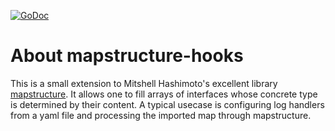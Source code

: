 [![GoDoc](https://godoc.org/github.com/gernoteger/mapstructure-hooks?status.svg)](https://godoc.org/github.com/gernoteger/mapstructure-hooks)

# About mapstructure-hooks

This is a small extension to Mitshell Hashimoto's excellent library [mapstructure](https://github.com/mitchellh/mapstructure).
It allows one to fill arrays of interfaces whose concrete type is determined by their content. A typical usecase is configuring 
log handlers from a yaml file and processing the imported map through mapstructure.


